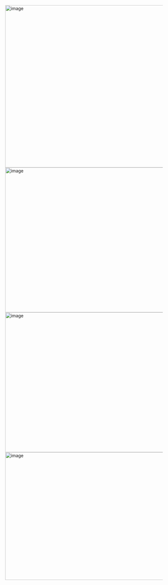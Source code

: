 <img width="916" height="520" alt="image" src="https://github.com/user-attachments/assets/50d19662-1a2d-41f5-b711-be1f285c06b1" />

<img width="770" height="464" alt="image" src="https://github.com/user-attachments/assets/ee0ed248-bf98-4d1b-91d2-bde176c3a301" />

<img width="892" height="448" alt="image" src="https://github.com/user-attachments/assets/fc787661-1b7c-4657-bae7-b059ff8badaf" />

<img width="849" height="409" alt="image" src="https://github.com/user-attachments/assets/19b9f74b-5e1a-4c33-9ed3-9a7e8d82477b" />


